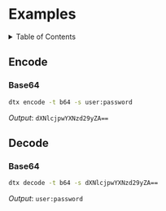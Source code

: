 # Examples

<details>
<summary>Table of Contents</summary>

<ol>
    <li>
      <a href="#encode">Encode</a>
      <ul>
        <li><a href="#base64">Base 64</a></li>
      </ul>
    </li>
    <li>
      <a href="#decode">Decode</a>
      <ul>
        <li><a href="#base64">Base 64</a></li>
      </ul>
    </li>
  </ol>

</details>


## Encode

### Base64

```sh
dtx encode -t b64 -s user:password
```
*_Output_*: `dXNlcjpwYXNzd29yZA==`

## Decode

### Base64

```sh
dtx decode -t b64 -s dXNlcjpwYXNzd29yZA==
```
*_Output_*: `user:password`
